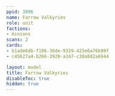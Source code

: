 ```yaml
---
ppid: 3896
name: Farrow Valkyries
role: unit
factions:
- minions
scans: 2
cards:
- b1ade6db-f106-36de-9329-425e6a76b99f
- c45627a4-b266-3928-a167-c30a8d2a6944

layout: model
title: Farrow Valkyries
disableToc: true
hidden: true
---
```

